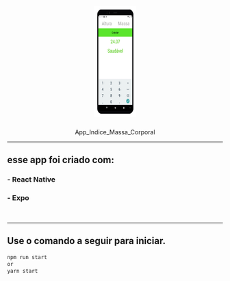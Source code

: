 <h1 align="center">
    <img alt="IMC" title="#IMC" src="https://github.com/JohnnyDev2001/App_Indice_Massa_Corporal/blob/master/.img/imc.png?raw=true" width="100px" height="260px" />
</h1>
<p align="center">App_Indice_Massa_Corporal</p>
<hr>


## esse app foi criado com:

### - React Native
### - Expo
<br>
<hr>


## Use o comando a seguir para iniciar.

```
npm run start
or
yarn start
```